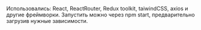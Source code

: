 Использовались: React, ReactRouter, Redux toolkit, taiwindCSS, axios и другие фреймворки. Запустить можно через npm start, предварительно загрузив нужные зависимости.
